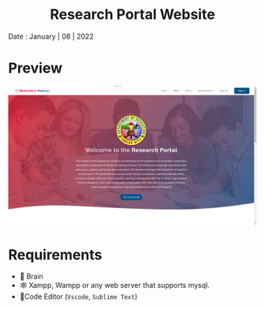 <h1 align="center">Research Portal Website</h1>

Date : January | 08 | 2022

# Preview
<div align="center">
  <img src="preview.png" alt="preview"/>
</div>

# Requirements
- 🧠 Brain
- 🕸 Xampp, Wampp or any web server that supports mysql.
- 📝Code Editor (`Vscode`, `Sublime Text`) 
